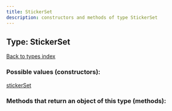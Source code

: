 ```yaml
---
title: StickerSet
description: constructors and methods of type StickerSet
---
```

## Type: StickerSet  
[Back to types index](index.md)



### Possible values (constructors):

[stickerSet](../constructors/stickerSet.md)  



### Methods that return an object of this type (methods):



